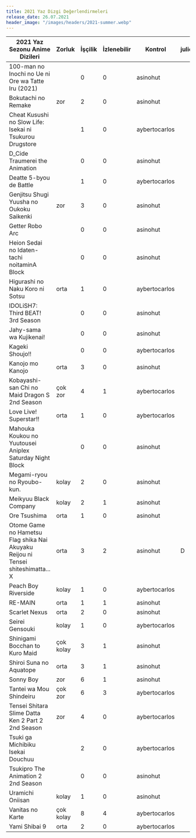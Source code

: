 ```yaml
---
title: 2021 Yaz Dizgi Değerlendirmeleri
release_date: 26.07.2021
header_image: "/images/headers/2021-summer.webp"
---
```


| 2021 Yaz Sezonu Anime Dizileri | Zorluk | İşçilik | İzlenebilir | Kontrol | juliet | Javongrine | Hopee | Akagami | Akatsuki | AniRune | AniTürk | Aoi | Aprilis | Arcadia | BÇT | cıbın | Eksen | Eski Çeviri | Haikurema  | Knaves | Lawsonia | Morioh | TsukiSubs | Raion | TAÇE | Tempest | Shinometa | Stolen Fansub | Unmei |
| - | - | - | - | - | - | - | - | - | - | - | - | - | - | - | - | - | - | - | - | - | - | - | - | - | - | - | - | - | - |
| 100-man no Inochi no Ue ni Ore wa Tatte Iru (2021) |  | 0 | 0 | asinohut |  |  |  |  |  |  |  |  |  |  |  |  |  |  |  |  |  |  |  |  |  |  |  |  |  |
| Bokutachi no Remake | zor | 2 | 0 | asinohut |  |  |  |  |  |  |  | E |  |  |  |  |  |  |  |  |  |  | E |  |  |  |  |  |  |
| Cheat Kusushi no Slow Life: Isekai ni Tsukurou Drugstore |  | 1 | 0 | aybertocarlos |  |  |  |  |  |  |  |  |  |  |  |  |  |  |  |  |  |  |  |  |  | 0 |  |  |  |
| D_Cide Traumerei the Animation |  | 0 | 0 | asinohut |  |  |  |  |  |  |  |  |  |  |  |  |  |  |  |  |  |  |  |  |  |  |  |  |  |
| Deatte 5-byou de Battle |  | 1 | 0 | aybertocarlos |  |  |  |  |  |  |  |  |  |  | 0 |  |  |  |  |  |  |  |  |  |  |  |  |  |  |
| Genjitsu Shugi Yuusha no Oukoku Saikenki | zor | 3 | 0 | asinohut |  | 0 |  |  | 0 |  |  |  |  |  |  |  |  |  |  |  |  |  | E |  |  |  |  |  |  |
| Getter Robo Arc |  | 0 | 0 | asinohut |  |  |  |  |  |  |  |  |  |  |  |  |  |  |  |  |  |  |  |  |  |  |  |  |  |
| Heion Sedai no Idaten-tachi noitaminA Block |  | 0 | 0 | asinohut |  |  |  |  |  |  |  |  |  |  |  |  |  |  |  |  |  |  |  |  |  |  |  |  |  |
| Higurashi no Naku Koro ni Sotsu | orta | 1 | 0 | aybertocarlos |  |  |  |  |  |  |  |  | 0 |  |  |  |  |  |  |  |  |  |  |  |  |  |  |  |  |
| IDOLiSH7: Third BEAT! 3rd Season |  | 0 | 0 | asinohut |  |  |  |  |  |  |  |  |  |  |  |  |  |  |  |  |  |  |  |  |  |  |  |  |  |
| Jahy-sama wa Kujikenai! |  | 0 | 0 | asinohut |  |  |  |  |  |  |  |  |  |  |  |  |  |  |  |  |  |  |  |  |  |  |  |  |  |
| Kageki Shoujo!! |  | 0 | 0 | aybertocarlos |  |  |  |  |  |  |  |  |  |  |  |  |  |  |  |  |  |  |  |  |  |  |  |  |  |
| Kanojo mo Kanojo | orta | 3 | 0 | asinohut |  |  |  |  |  |  | 0 |  |  |  |  |  |  |  |  |  |  |  |  |  |  | E |  |  | E |
| Kobayashi-san Chi no Maid Dragon S 2nd Season | çok zor | 4 | 1 | aybertocarlos |  |  |  |  |  |  |  |  | 0 | B |  |  |  |  |  |  |  | 0 |  |  |  | 0 |  |  |  |
| Love Live! Superstar!! | orta | 1 | 0 | aybertocarlos |  |  |  |  |  |  |  | F |  |  |  |  |  |  |  |  |  |  |  |  |  |  |  |  |  |
| Mahouka Koukou no Yuutousei Aniplex Saturday Night Block |  | 0 | 0 | asinohut |  |  |  |  |  |  |  |  |  |  |  |  |  |  |  |  |  |  |  |  |  |  |  |  |  |
| Megami-ryou no Ryoubo-kun. | kolay | 2 | 0 | asinohut |  |  |  |  |  |  |  |  |  |  |  |  |  |  |  | E |  |  |  |  |  | 0 |  |  |  |
| Meikyuu Black Company | kolay | 2 | 1 | asinohut |  |  |  |  |  |  |  |  |  |  |  |  |  |  |  | 0 |  |  |  |  |  |  |  | D+ |  |
| Ore Tsushima | orta | 1 | 0 | asinohut |  |  |  |  |  |  |  |  |  |  |  |  |  |  |  |  |  | 0 |  |  |  |  |  |  |  |
| Otome Game no Hametsu Flag shika Nai Akuyaku Reijou ni Tensei shiteshimatta... X | orta | 3 | 2 | asinohut | D |  |  |  |  |  |  |  |  |  |  |  |  |  |  | D |  | D- |  |  |  |  |  |  |  |
| Peach Boy Riverside | kolay | 1 | 0 | aybertocarlos |  |  |  |  |  |  |  |  |  |  |  |  |  |  | F |  |  |  |  |  |  |  |  |  |  |
| RE-MAIN | orta | 1 | 1 | asinohut |  |  |  |  |  |  |  |  |  |  |  |  |  |  |  |  |  |  |  |  | C |  |  |  |  |
| Scarlet Nexus | orta | 2 | 0 | asinohut |  |  |  |  |  |  | 0 |  |  |  |  |  |  |  |  | 0 |  |  |  |  |  |  |  |  |  |
| Seirei Gensouki | kolay | 1 | 0 | aybertocarlos |  |  |  |  |  |  |  |  |  |  |  |  |  |  |  |  |  |  |  | E |  |  |  |  |  |
| Shinigami Bocchan to Kuro Maid | çok kolay | 3 | 1 | asinohut |  |  | B+ |  |  | 0 |  |  |  |  |  |  |  |  |  | 0 |  |  |  |  |  |  |  |  |  |
| Shiroi Suna no Aquatope | orta | 3 | 1 | asinohut |  |  |  |  |  |  |  |  |  |  |  |  |  |  |  | E |  |  |  |  | D+ |  |  |  | E |
| Sonny Boy | zor | 6 | 1 | asinohut |  |  |  | E |  |  |  |  |  | C |  |  |  |  |  |  |  |  | 0 |  | 0 | 0 | 0 |  |  |
| Tantei wa Mou Shindeiru | çok zor | 6 | 3 | aybertocarlos |  |  |  | D |  |  |  | 0 |  | B |  |  | 0 |  |  |  |  |  |  |  | D |  |  |  | E |
| Tensei Shitara Slime Datta Ken 2 Part 2 2nd Season | zor | 4 | 0 | aybertocarlos |  |  |  |  |  |  |  | 0 |  |  |  |  |  |  |  |  | E | 0 |  |  |  | 0 |  |  |  |
| Tsuki ga Michibiku Isekai Douchuu |  | 2 | 0 | aybertocarlos |  |  |  |  |  |  |  |  |  |  |  |  |  |  |  | 0 |  |  |  |  |  | 0 |  |  |  |
| Tsukipro The Animation 2 2nd Season |  | 0 | 0 | asinohut |  |  |  |  |  |  |  |  |  |  |  |  |  |  |  |  |  |  |  |  |  |  |  |  |  |
| Uramichi Oniisan | kolay | 1 | 0 | asinohut |  |  |  |  |  |  |  |  |  |  |  |  |  |  |  |  |  |  |  |  |  |  |  |  | 0 |
| Vanitas no Karte | çok kolay | 8 | 4 | aybertocarlos |  |  |  |  |  |  |  | E |  | C |  | B- |  |  |  | E |  | 0 |  | D | D |  |  |  | 0 |
| Yami Shibai 9 | orta | 2 | 0 | aybertocarlos |  |  |  |  |  |  |  |  |  |  |  |  |  | E |  |  |  |  |  |  | E |  |  |  |  |